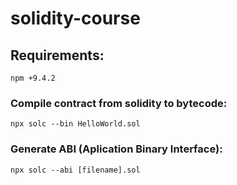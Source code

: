 # solidity-course

## Requirements:
``
npm +9.4.2
``

### Compile contract from solidity to bytecode:
```
npx solc --bin HelloWorld.sol
```

### Generate ABI (Aplication Binary Interface):
```
npx solc --abi [filename].sol
```